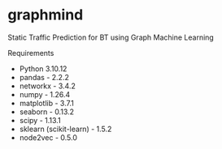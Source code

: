 # graphmind
Static Traffic Prediction for BT using Graph Machine Learning

Requirements 
- Python 3.10.12
- pandas - 2.2.2
- networkx - 3.4.2
- numpy - 1.26.4
- matplotlib - 3.7.1
- seaborn - 0.13.2
- scipy - 1.13.1
- sklearn (scikit-learn) - 1.5.2
- node2vec - 0.5.0

